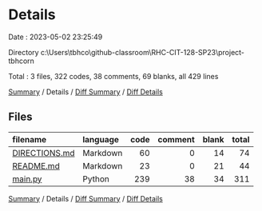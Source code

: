 # Details

Date : 2023-05-02 23:25:49

Directory c:\\Users\\tbhco\\github-classroom\\RHC-CIT-128-SP23\\project-tbhcorn

Total : 3 files,  322 codes, 38 comments, 69 blanks, all 429 lines

[Summary](results.md) / Details / [Diff Summary](diff.md) / [Diff Details](diff-details.md)

## Files
| filename | language | code | comment | blank | total |
| :--- | :--- | ---: | ---: | ---: | ---: |
| [DIRECTIONS.md](/DIRECTIONS.md) | Markdown | 60 | 0 | 14 | 74 |
| [README.md](/README.md) | Markdown | 23 | 0 | 21 | 44 |
| [main.py](/main.py) | Python | 239 | 38 | 34 | 311 |

[Summary](results.md) / Details / [Diff Summary](diff.md) / [Diff Details](diff-details.md)